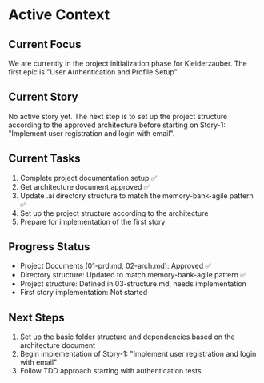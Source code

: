 # Active Context

## Current Focus

We are currently in the project initialization phase for Kleiderzauber. The first epic is "User Authentication and Profile Setup".

## Current Story

No active story yet. The next step is to set up the project structure according to the approved architecture before starting on Story-1: "Implement user registration and login with email".

## Current Tasks

1. Complete project documentation setup ✅
2. Get architecture document approved ✅
3. Update .ai directory structure to match the memory-bank-agile pattern ✅
4. Set up the project structure according to the architecture
5. Prepare for implementation of the first story

## Progress Status

- Project Documents (01-prd.md, 02-arch.md): Approved ✅
- Directory structure: Updated to match memory-bank-agile pattern ✅
- Project structure: Defined in 03-structure.md, needs implementation
- First story implementation: Not started

## Next Steps

1. Set up the basic folder structure and dependencies based on the architecture document
2. Begin implementation of Story-1: "Implement user registration and login with email"
3. Follow TDD approach starting with authentication tests
